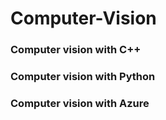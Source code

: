 # Computer-Vision


### Computer vision with C++

### Computer vision with Python

### Computer vision with Azure

